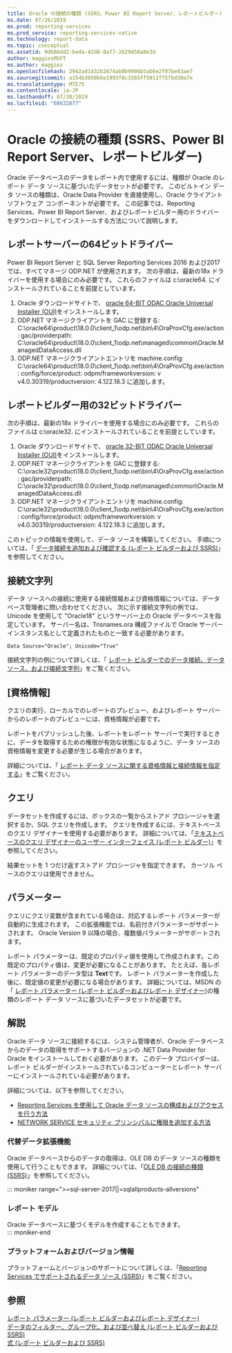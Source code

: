 ```yaml
---
title: Oracle の接続の種類 (SSRS、Power BI Report Server、レポートビルダー) |Microsoft Docs
ms.date: 07/26/2019
ms.prod: reporting-services
ms.prod_service: reporting-services-native
ms.technology: report-data
ms.topic: conceptual
ms.assetid: 9db86dd2-beda-42d8-8af7-2629d58a8e3d
author: maggiesMSFT
ms.author: maggies
ms.openlocfilehash: 2942ad1432b2674ab0b9906b5ab6e2f07be83ae7
ms.sourcegitcommit: a154b3050b6e1993f8c3165ff5011ff5fbd30a7e
ms.translationtype: MTE75
ms.contentlocale: ja-JP
ms.lasthandoff: 07/30/2019
ms.locfileid: "68632077"
---
```

# <a name="oracle-connection-type-ssrs-power-bi-report-server-and-report-builder"></a>Oracle の接続の種類 (SSRS、Power BI Report Server、レポートビルダー)

Oracle データベースのデータをレポート内で使用するには、種類が Oracle のレポート データ ソースに基づいたデータセットが必要です。 このビルトイン データ ソースの種類は、Oracle Data Provider を直接使用し、Oracle クライアント ソフトウェア コンポーネントが必要です。 この記事では、Reporting Services、Power BI Report Server、およびレポートビルダー用のドライバーをダウンロードしてインストールする方法について説明します。

## <a name="64-bit-drivers-for-the-report-servers"></a>レポートサーバーの64ビットドライバー

Power BI Report Server と SQL Server Reporting Services 2016 および2017では、すべてマネージ ODP.NET が使用されます。 次の手順は、最新の18x ドライバーを使用する場合にのみ必要です。 これらのファイルは c:\oracle64. にインストールされていることを前提としています。

1. Oracle ダウンロードサイトで、 [oracle 64-BIT ODAC Oracle Universal Installer (OUI)](https://www.oracle.com/technetwork/topics/dotnet/downloads/odacdeploy-4242173.html)をインストールします。 
2. ODP.NET マネージクライアントを GAC に登録する: C:\oracle64\product\18.0.0\client_1\odp.net\bin\4\OraProvCfg.exe/action: gac/providerpath: C:\oracle64\product\18.0.0\client_1\odp.net\managed\common\Oracle.ManagedDataAccess.dll
3. ODP.NET マネージクライアントエントリを machine.config: C:\oracle64\product\18.0.0\client_1\odp.net\bin\4\OraProvCfg.exe/action: config/force/product: odpm/frameworkversion: v v4.0.30319/productversion: 4.122.18.3 に追加します。

## <a name="32-bit-drivers-for-report-builder"></a>レポートビルダー用の32ビットドライバー
次の手順は、最新の18x ドライバーを使用する場合にのみ必要です。 これらのファイルは c:\oracle32. にインストールされていることを前提としています。

1. Oracle ダウンロードサイトで、 [oracle 32-BIT ODAC Oracle Universal Installer (OUI)](https://www.oracle.com/technetwork/topics/dotnet/downloads/odacdev-4242174.html)をインストールします。
2. ODP.NET マネージクライアントを GAC に登録する: C:\oracle32\product\18.0.0\client_1\odp.net\bin\4\OraProvCfg.exe/action: gac/providerpath: C:\oracle32\product\18.0.0\client_1\odp.net\managed\common\Oracle.ManagedDataAccess.dll
3. ODP.NET マネージクライアントエントリを machine.config: C:\oracle32\product\18.0.0\client_1\odp.net\bin\4\OraProvCfg.exe/action: config/force/product: odpm/frameworkversion: v v4.0.30319/productversion: 4.122.18.3 に追加します。

 このトピックの情報を使用して、データ ソースを構築してください。 手順については、「 [データ接続を追加および確認する (レポート ビルダーおよび SSRS)](../../reporting-services/report-data/add-and-verify-a-data-connection-report-builder-and-ssrs.md)」を参照してください。  
  
##  <a name="Connection"></a> 接続文字列  
 データ ソースへの接続に使用する接続情報および資格情報については、データベース管理者に問い合わせてください。 次に示す接続文字列の例では、Unicode を使用して "Oracle18" というサーバー上の Oracle データベースを指定しています。 サーバー名は、Tnsnames.ora 構成ファイルで Oracle サーバー インスタンス名として定義されたものと一致する必要があります。  
  
```  
Data Source="Oracle"; Unicode="True"  
```  
  
 接続文字列の例について詳しくは、「 [レポート ビルダーでのデータ接続、データ ソース、および接続文字列](data-connections-data-sources-and-connection-strings-report-builder-and-ssrs.md)」をご覧ください。  
  
##  <a name="Credentials"></a> [資格情報]  
 クエリの実行、ローカルでのレポートのプレビュー、およびレポート サーバーからのレポートのプレビューには、資格情報が必要です。  
  
 レポートをパブリッシュした後、レポートをレポート サーバーで実行するときに、データを取得するための権限が有効な状態になるように、データ ソースの資格情報を変更する必要が生じる場合があります。  
  
 詳細については、「 [レポート データ ソースに関する資格情報と接続情報を指定する](specify-credential-and-connection-information-for-report-data-sources.md)」をご覧ください。  
  
  
##  <a name="Query"></a> クエリ  
 データセットを作成するには、ボックスの一覧からストアド プロシージャを選択するか、SQL クエリを作成します。 クエリを作成するには、テキストベースのクエリ デザイナーを使用する必要があります。 詳細については、「[テキストベースのクエリ デザイナーのユーザー インターフェイス &#40;レポート ビルダー&#41;](../../reporting-services/report-data/text-based-query-designer-user-interface-report-builder.md)」を参照してください。  
  
 結果セットを 1 つだけ返すストアド プロシージャを指定できます。 カーソル ベースのクエリは使用できません。  
  
##  <a name="Parameters"></a> パラメーター  
 クエリにクエリ変数が含まれている場合は、対応するレポート パラメーターが自動的に生成されます。 この拡張機能では、名前付きパラメーターがサポートされます。 Oracle Version 9 以降の場合、複数値パラメーターがサポートされます。  
  
 レポート パラメーターは、既定のプロパティ値を使用して作成されます。この既定のプロパティ値は、変更が必要になることがあります。 たとえば、各レポート パラメーターのデータ型は **Text**です。 レポート パラメーターを作成した後に、既定値の変更が必要になる場合があります。 詳細については、MSDN の「 [レポート パラメーター &#40;レポート ビルダーおよびレポート デザイナー&#41;](../../reporting-services/report-design/report-parameters-report-builder-and-report-designer.md)の種類のレポート データ ソースに基づいたデータセットが必要です。  
  
  
##  <a name="Remarks"></a> 解説  
 Oracle データ ソースに接続するには、システム管理者が、Oracle データベースからのデータの取得をサポートするバージョンの .NET Data Provider for Oracle をインストールしておく必要があります。 このデータ プロバイダーは、レポート ビルダーがインストールされているコンピューターとレポート サーバーにインストールされている必要があります。  
  
 詳細については、以下を参照してください。  
  
-   [Reporting Services を使用して Oracle データ ソースの構成およびアクセスを行う方法](https://support.microsoft.com/kb/834305)  
-   [NETWORK SERVICE セキュリティ プリンシパルに権限を追加する方法](https://support.microsoft.com/kb/870668)  
  
### <a name="alternate-data-extensions"></a>代替データ拡張機能 
 
 Oracle データベースからのデータの取得は、OLE DB のデータ ソースの種類を使用して行うこともできます。 詳細については、「[OLE DB の接続の種類 &#40;SSRS&#41;](../../reporting-services/report-data/ole-db-connection-type-ssrs.md)」を参照してください。  

::: moniker range=">=sql-server-2017||=sqlallproducts-allversions" 
### <a name="report-models"></a>レポート モデル  

 Oracle データベースに基づくモデルを作成することもできます。  
::: moniker-end
   
### <a name="platform-and-version-information"></a>プラットフォームおよびバージョン情報  

 プラットフォームとバージョンのサポートについて詳しくは、「[Reporting Services でサポートされるデータ ソース &#40;SSRS&#41;](../../reporting-services/report-data/data-sources-supported-by-reporting-services-ssrs.md)」をご覧ください。  

  
## <a name="see-also"></a>参照

 [レポート パラメーター (レポート ビルダーおよびレポート デザイナー)](../../reporting-services/report-design/report-parameters-report-builder-and-report-designer.md)   
 [データのフィルター、グループ化、および並べ替え (レポート ビルダーおよび SSRS)](../../reporting-services/report-design/filter-group-and-sort-data-report-builder-and-ssrs.md)   
 [式 &#40;レポート ビルダーおよび SSRS&#41;](../../reporting-services/report-design/expressions-report-builder-and-ssrs.md)  
  
  
